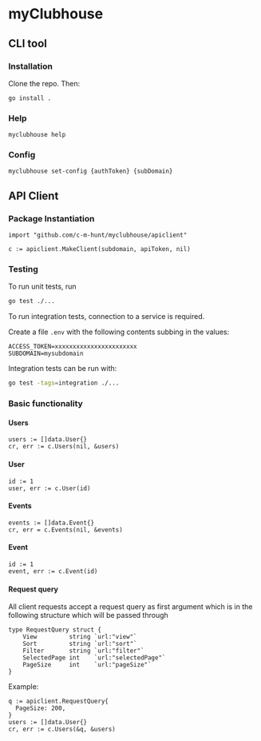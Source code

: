 # myClubhouse 

## CLI tool

### Installation
Clone the repo. Then:
```
go install .
```

### Help
```
myclubhouse help
```

### Config
```
myclubhouse set-config {authToken} {subDomain} 
```

## API Client

### Package Instantiation
```golang
import "github.com/c-m-hunt/myclubhouse/apiclient"

c := apiclient.MakeClient(subdomain, apiToken, nil)
```

### Testing
To run unit tests, run 
```bash
go test ./...
```

To run integration tests, connection to a service is required.

Create a file `.env` with the following contents subbing in the values:
```
ACCESS_TOKEN=xxxxxxxxxxxxxxxxxxxxxxx
SUBDOMAIN=mysubdomain
```
Integration tests can be run with:
```bash
go test -tags=integration ./...
```
### Basic functionality
#### Users
```golang
users := []data.User{}
cr, err := c.Users(nil, &users)
```
#### User
```golang
id := 1
user, err := c.User(id)
```
#### Events
```golang
events := []data.Event{}
cr, err = c.Events(nil, &events)
```
#### Event
```golang
id := 1
event, err := c.Event(id)
```

#### Request query
All client requests accept a request query as first argument which is in the following structure which will be passed through
```golang
type RequestQuery struct {
	View         string `url:"view"`
	Sort         string `url:"sort"`
	Filter       string `url:"filter"`
	SelectedPage int    `url:"selectedPage"`
	PageSize     int    `url:"pageSize"`
}
```

Example:
```golang
q := apiclient.RequestQuery{
  PageSize: 200,
}
users := []data.User{}
cr, err := c.Users(&q, &users)
```